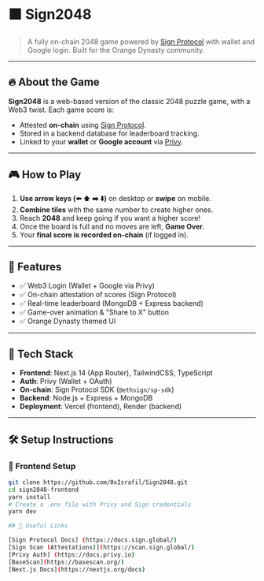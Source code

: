 # 🟧 Sign2048

> A fully on-chain 2048 game powered by [Sign Protocol](https://sign.global) with wallet and Google login. Built for the Orange Dynasty community.

---

## 🔥 About the Game

**Sign2048** is a web-based version of the classic 2048 puzzle game, with a Web3 twist. Each game score is:
- Attested **on-chain** using [Sign Protocol](https://docs.sign.global).
- Stored in a backend database for leaderboard tracking.
- Linked to your **wallet** or **Google account** via [Privy](https://www.privy.io/).

---

## 🎮 How to Play

1. **Use arrow keys (⬅️ ⬆️ ➡️ ⬇️)** on desktop or **swipe** on mobile.
2. **Combine tiles** with the same number to create higher ones.
3. Reach **2048** and keep going if you want a higher score!
4. Once the board is full and no moves are left, **Game Over**.
5. Your **final score is recorded on-chain** (if logged in).

---

## 🚀 Features

- ✅ Web3 Login (Wallet + Google via Privy)
- ✅ On-chain attestation of scores (Sign Protocol)
- ✅ Real-time leaderboard (MongoDB + Express backend)
- ✅ Game-over animation & "Share to X" button
- ✅ Orange Dynasty themed UI

---

## 🧠 Tech Stack

- **Frontend**: Next.js 14 (App Router), TailwindCSS, TypeScript
- **Auth**: Privy (Wallet + OAuth)
- **On-chain**: Sign Protocol SDK (`@ethsign/sp-sdk`)
- **Backend**: Node.js + Express + MongoDB
- **Deployment**: Vercel (frontend), Render (backend)

---

## 🛠️ Setup Instructions

### 🔧 Frontend Setup

```bash
git clone https://github.com/0xIsrafil/Sign2048.git
cd sign2048-frontend
yarn install
# Create a .env file with Privy and Sign credentials
yarn dev

## 🔗 Useful Links

[Sign Protocol Docs] (https://docs.sign.global/)
[Sign Scan (Attestations)](https://scan.sign.global/)
[Privy Auth] (https://docs.privy.io)
[BaseScan](https://basescan.org/)
[Next.js Docs](https://nextjs.org/docs)
